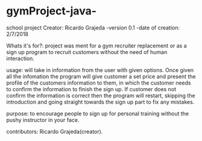 # gymProject-java-
school project
Creator: Ricardo Grajeda -version 0.1
-date of creation: 2/7/2018

Whats it's for?: project was ment for a gym recruiter replacement or as a sign up program to recruit customers without the need of human interaction.

usage: will take in information from the user with given options. Once given all the infomation the program will give customer a set price and present the profile of the customers information to them, in which the customer needs to confirm the information to finish the sign up. If customer does not confirm the information is correct then the program will restart, skipping the introduction and going straight towards the sign up part to fix any mistakes.

purpose: to encourage people to sign up for personal training without the pushy instructor in your face.

contributors: Ricardo Grajeda(creator).
